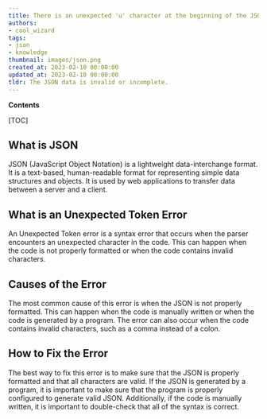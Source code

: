 ```yaml
---
title: There is an unexpected 'u' character at the beginning of the JSON data
authors:
- cool_wizard
tags:
- json
- knowledge
thumbnail: images/json.png
created_at: 2023-02-10 00:00:00
updated_at: 2023-02-10 00:00:00
tldr: The JSON data is invalid or incomplete.
---
```


**Contents**

[TOC]

## What is JSON
JSON (JavaScript Object Notation) is a lightweight data-interchange format. It is a text-based, human-readable format for representing simple data structures and objects. It is used by web applications to transfer data between a server and a client.

## What is an Unexpected Token Error
An Unexpected Token error is a syntax error that occurs when the parser encounters an unexpected character in the code. This can happen when the code is not properly formatted or when the code contains invalid characters.

## Causes of the Error
The most common cause of this error is when the JSON is not properly formatted. This can happen when the code is manually written or when the code is generated by a program. The error can also occur when the code contains invalid characters, such as a comma instead of a colon.

## How to Fix the Error
The best way to fix this error is to make sure that the JSON is properly formatted and that all characters are valid. If the JSON is generated by a program, it is important to make sure that the program is properly configured to generate valid JSON. Additionally, if the code is manually written, it is important to double-check that all of the syntax is correct.
